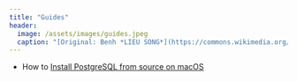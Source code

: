 ```yaml
---
title: "Guides"
header:
  image: /assets/images/guides.jpeg
  caption: "[Original: Benh *LIEU SONG*](https://commons.wikimedia.org/wiki/File:Paris_75005_Quai_de_Montebello_Bouquinistes_20071014.jpg), [CC BY-SA 3.0](https://creativecommons.org/licenses/by-sa/3.0), via Wikimedia Commons"
---
```


* How to [Install PostgreSQL from source on macOS](./install-postgres/)
